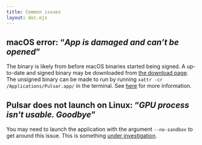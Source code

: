 ```yaml
---
title: Common issues
layout: doc.ejs
---
```


## macOS error: “_App is damaged and can’t be opened_”

The binary is likely from before macOS binaries started being signed. A up-to-date and signed binary may be downloaded from [the download page](/download.html). The unsigned binary can be made to run by running `xattr -cr /Applications/Pulsar.app/` in the terminal. See [here](https://appletoolbox.com/app-is-damaged-cannot-be-opened-mac/) for more information.

## Pulsar does not launch on Linux: “_GPU process isn't usable. Goodbye_”

You may need to launch the application with the argument `--no-sandbox` to get around this issue. This is something [under investigation](https://github.com/pulsar-edit/pulsar/issues/174).
